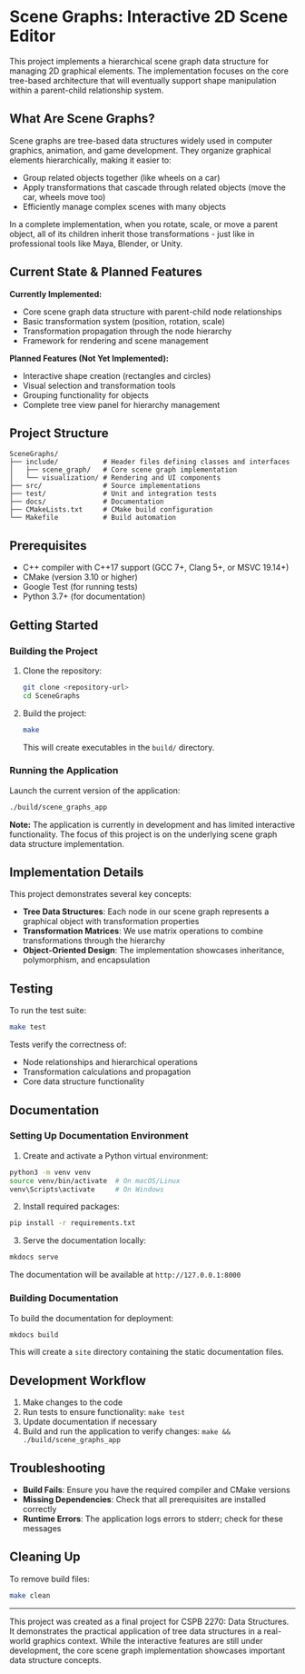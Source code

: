# Scene Graphs: Interactive 2D Scene Editor

This project implements a hierarchical scene graph data structure for managing 2D graphical elements. The implementation focuses on the core tree-based architecture that will eventually support shape manipulation within a parent-child relationship system.

## What Are Scene Graphs?

Scene graphs are tree-based data structures widely used in computer graphics, animation, and game development. They organize graphical elements hierarchically, making it easier to:

- Group related objects together (like wheels on a car)
- Apply transformations that cascade through related objects (move the car, wheels move too)
- Efficiently manage complex scenes with many objects

In a complete implementation, when you rotate, scale, or move a parent object, all of its children inherit those transformations - just like in professional tools like Maya, Blender, or Unity.

## Current State & Planned Features

**Currently Implemented:**
- Core scene graph data structure with parent-child node relationships
- Basic transformation system (position, rotation, scale)
- Transformation propagation through the node hierarchy
- Framework for rendering and scene management

**Planned Features (Not Yet Implemented):**
- Interactive shape creation (rectangles and circles)
- Visual selection and transformation tools
- Grouping functionality for objects
- Complete tree view panel for hierarchy management

## Project Structure

```
SceneGraphs/
├── include/           # Header files defining classes and interfaces
│   ├── scene_graph/   # Core scene graph implementation
│   └── visualization/ # Rendering and UI components
├── src/               # Source implementations
├── test/              # Unit and integration tests
├── docs/              # Documentation
├── CMakeLists.txt     # CMake build configuration
└── Makefile           # Build automation
```

## Prerequisites

- C++ compiler with C++17 support (GCC 7+, Clang 5+, or MSVC 19.14+)
- CMake (version 3.10 or higher)
- Google Test (for running tests)
- Python 3.7+ (for documentation)

## Getting Started

### Building the Project

1. Clone the repository:
   ```bash
   git clone <repository-url>
   cd SceneGraphs
   ```

2. Build the project:
   ```bash
   make
   ```
   
   This will create executables in the `build/` directory.

### Running the Application

Launch the current version of the application:
```bash
./build/scene_graphs_app
```

**Note:** The application is currently in development and has limited interactive functionality. The focus of this project is on the underlying scene graph data structure implementation.

## Implementation Details

This project demonstrates several key concepts:

- **Tree Data Structures**: Each node in our scene graph represents a graphical object with transformation properties
- **Transformation Matrices**: We use matrix operations to combine transformations through the hierarchy
- **Object-Oriented Design**: The implementation showcases inheritance, polymorphism, and encapsulation

## Testing

To run the test suite:
```bash
make test
```

Tests verify the correctness of:
- Node relationships and hierarchical operations
- Transformation calculations and propagation
- Core data structure functionality

## Documentation

### Setting Up Documentation Environment

1. Create and activate a Python virtual environment:
```bash
python3 -m venv venv
source venv/bin/activate  # On macOS/Linux
venv\Scripts\activate     # On Windows
```

2. Install required packages:
```bash
pip install -r requirements.txt
```

3. Serve the documentation locally:
```bash
mkdocs serve
```

The documentation will be available at `http://127.0.0.1:8000`

### Building Documentation

To build the documentation for deployment:
```bash
mkdocs build
```

This will create a `site` directory containing the static documentation files.

## Development Workflow

1. Make changes to the code
2. Run tests to ensure functionality: `make test`
3. Update documentation if necessary
4. Build and run the application to verify changes: `make && ./build/scene_graphs_app`

## Troubleshooting

- **Build Fails**: Ensure you have the required compiler and CMake versions
- **Missing Dependencies**: Check that all prerequisites are installed correctly
- **Runtime Errors**: The application logs errors to stderr; check for these messages

## Cleaning Up

To remove build files:
```bash
make clean
```

---

This project was created as a final project for CSPB 2270: Data Structures. It demonstrates the practical application of tree data structures in a real-world graphics context. While the interactive features are still under development, the core scene graph implementation showcases important data structure concepts.